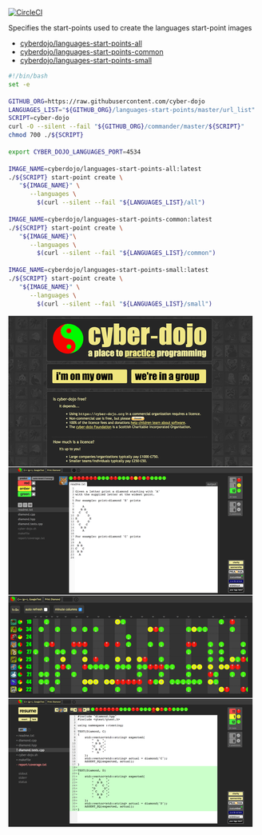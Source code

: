 
[![CircleCI](https://circleci.com/gh/cyber-dojo/languages.svg?style=svg)](https://circleci.com/gh/cyber-dojo/languages-start-points)

Specifies the start-points used to create the languages start-point images
* [cyberdojo/languages-start-points-all](https://hub.docker.com/r/cyberdojo/languages-start-points-all)
* [cyberdojo/languages-start-points-common](https://hub.docker.com/r/cyberdojo/languages-start-points-common)
* [cyberdojo/languages-start-points-small](https://hub.docker.com/r/cyberdojo/languages-start-points-small)

```bash
#!/bin/bash
set -e

GITHUB_ORG=https://raw.githubusercontent.com/cyber-dojo
LANGUAGES_LIST="${GITHUB_ORG}/languages-start-points/master/url_list"
SCRIPT=cyber-dojo
curl -O --silent --fail "${GITHUB_ORG}/commander/master/${SCRIPT}"
chmod 700 ./${SCRIPT}

export CYBER_DOJO_LANGUAGES_PORT=4534

IMAGE_NAME=cyberdojo/languages-start-points-all:latest
./${SCRIPT} start-point create \
   "${IMAGE_NAME}" \
      --languages \
        $(curl --silent --fail "${LANGUAGES_LIST}/all")

IMAGE_NAME=cyberdojo/languages-start-points-common:latest
./${SCRIPT} start-point create \
   "${IMAGE_NAME}"\
      --languages \
        $(curl --silent --fail "${LANGUAGES_LIST}/common")

IMAGE_NAME=cyberdojo/languages-start-points-small:latest
./${SCRIPT} start-point create \
   "${IMAGE_NAME}" \
      --languages \
        $(curl --silent --fail "${LANGUAGES_LIST}/small")
```

![cyber-dojo.org home page](https://github.com/cyber-dojo/cyber-dojo/blob/master/shared/home_page_snapshot.png)
